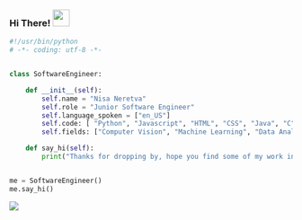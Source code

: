### Hi There!    <img src="https://raw.githubusercontent.com/MartinHeinz/MartinHeinz/master/wave.gif" width="30px">

```python
#!/usr/bin/python
# -*- coding: utf-8 -*-


class SoftwareEngineer:

    def __init__(self):
        self.name = "Nisa Neretva"
        self.role = "Junior Software Engineer"
        self.language_spoken = ["en_US"]
        self.code: [ "Python", "Javascript", "HTML", "CSS", "Java", "C"]
        self.fields: ["Computer Vision", "Machine Learning", "Data Analysis", "OOP", "Web Development"] 

    def say_hi(self):
        print("Thanks for dropping by, hope you find some of my work interesting.")


me = SoftwareEngineer()
me.say_hi()
```
![](https://media.giphy.com/media/RbDKaczqWovIugyJmW/giphy.gif)
